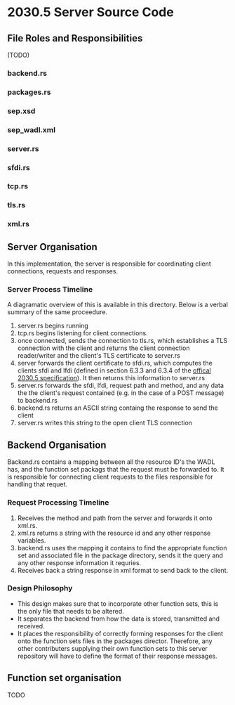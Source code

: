 # 2030.5 Server Source Code

## File Roles and Responsibilities 
(TODO)
### backend.rs
### packages.rs
### sep.xsd
### sep_wadl.xml
### server.rs
### sfdi.rs
### tcp.rs
### tls.rs
### xml.rs

## Server Organisation
In this implementation, the server is responsible for coordinating client connections, requests and responses. 

### Server Process Timeline
A diagramatic overview of this is available in this directory. Below is a verbal summary of the same proceedure. 
1. server.rs begins running
2. tcp.rs begins listening for client connections.
3. once connected, sends the connection to tls.rs, which establishes a TLS connection with the client and returns the client connection reader/writer and the client's TLS certificate to server.rs
4. server forwards the client certificate to sfdi.rs, which computes the clients sfdi and lfdi (defined in section 6.3.3 and 6.3.4 of the [offical 2030.5 specification](https://standards.ieee.org/ieee/2030.5/5897/)). It then returns this information to server.rs
5. server.rs forwards the sfdi, lfdi, request path and method, and any data the the client's request contained (e.g. in the case of a POST message) to backend.rs
6. backend.rs returns an ASCII string containg the response to send the client
7. server.rs writes this string to the open client TLS connection

## Backend Organisation

Backend.rs contains a mapping between all the resource ID's the WADL has, and the function set packags that the request must be forwarded to. It is responsible for connecting client requests to the files responsible for handling that requet.

### Request Processing Timeline
1. Receives the method and path from the server and forwards it onto xml.rs.
2. xml.rs returns a string with the resource id and any other response variables. 
3. backend.rs uses the mapping it contains to find the appropriate function set and associated file in the package directory, sends it the query and any other response information it requries.
4. Receives back a string response in xml format to send back to 
the client.

### Design Philosophy
- This design makes sure that to incorporate other function sets, this is the only file that needs to be altered.
- It separates the backend from how the data is stored, transmitted and received.
- It places the responsibility of correctly forming responses for the client onto the function sets files in the packages director. Therefore, any other contributers supplying their own function sets to this server repository will have to define the format of their response messages.

## Function set organisation
TODO